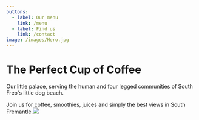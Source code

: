 ```yaml
---
buttons:
  - label: Our menu
    link: /menu
  - label: Find us
    link: /contact
image: /images/Hero.jpg
---
```


# The **Perfect** Cup of Coffee

Our little palace, serving the human and four legged communities of South Freo's little dog beach.

Join us for coffee, smoothies, juices and simply the best views in South Fremantle.![](/images/Hero.jpg)
